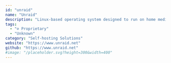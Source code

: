 ```yaml
---
id: "unraid"
name: "Unraid"
description: "Linux-based operating system designed to run on home media server setups."
tags:
  - "⊘ Proprietary"
  - "Unknown"
category: "Self-hosting Solutions"
website: "https://www.unraid.net"
github: "https://www.unraid.net"
#image: "/placeholder.svg?height=300&width=400"
---
```


